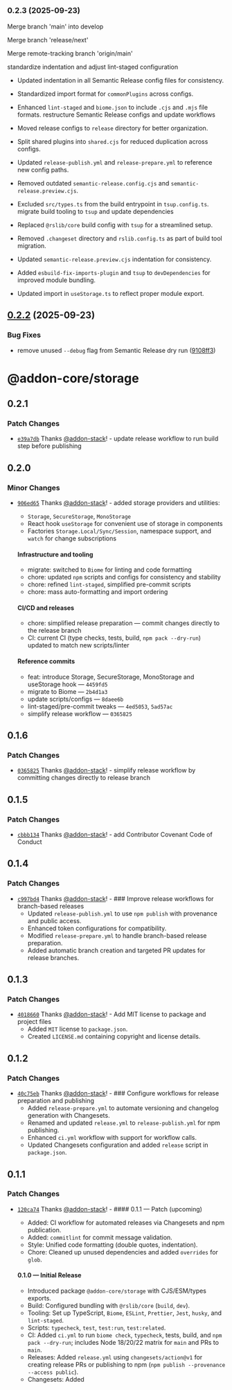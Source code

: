 ## <small>0.2.3 (2025-09-23)</small>

Merge branch 'main' into develop

Merge branch 'release/next'

Merge remote-tracking branch 'origin/main'

standardize indentation and adjust lint-staged configuration

- Updated indentation in all Semantic Release config files for consistency.
- Standardized import format for `commonPlugins` across configs.
- Enhanced `lint-staged` and `biome.json` to include `.cjs` and `.mjs` file formats.
restructure Semantic Release configs and update workflows

- Moved release configs to `release` directory for better organization.
- Split shared plugins into `shared.cjs` for reduced duplication across configs.
- Updated `release-publish.yml` and `release-prepare.yml` to reference new config paths.
- Removed outdated `semantic-release.config.cjs` and `semantic-release.preview.cjs`.
- Excluded `src/types.ts` from the build entrypoint in `tsup.config.ts`.
migrate build tooling to `tsup` and update dependencies

- Replaced `@rslib/core` build config with `tsup` for a streamlined setup.
- Removed `.changeset` directory and `rslib.config.ts` as part of build tool migration.
- Updated `semantic-release.preview.cjs` indentation for consistency.
- Added `esbuild-fix-imports-plugin` and `tsup` to `devDependencies` for improved module bundling.
- Updated import in `useStorage.ts` to reflect proper module export.

## [0.2.2](https://github.com/addon-stack/storage/compare/v0.2.1...v0.2.2) (2025-09-23)


### Bug Fixes

* remove unused `--debug` flag from Semantic Release dry run ([9108ff3](https://github.com/addon-stack/storage/commit/9108ff3e5a257053a8f4c969d308e44714b20dec))

# @addon-core/storage

## 0.2.1

### Patch Changes

- [`e39a7db`](https://github.com/addon-stack/storage/commit/e39a7dbfe1c91bdb6ee6f9f50e08215304fd9ed8) Thanks [@addon-stack](https://github.com/addon-stack)! - update release workflow to run build step before publishing

## 0.2.0

### Minor Changes

- [`906ed65`](https://github.com/addon-stack/storage/commit/906ed6515c090427e81d86dd8c3e0d10d313fb8d) Thanks [@addon-stack](https://github.com/addon-stack)! - added storage providers and utilities:

  - `Storage`, `SecureStorage`, `MonoStorage`
  - React hook `useStorage` for convenient use of storage in components
  - Factories `Storage.Local/Sync/Session`, namespace support, and `watch` for change subscriptions

  #### Infrastructure and tooling

  - migrate: switched to `Biome` for linting and code formatting
  - chore: updated `npm` scripts and configs for consistency and stability
  - chore: refined `lint-staged`, simplified pre-commit scripts
  - chore: mass auto-formatting and import ordering

  #### CI/CD and releases

  - chore: simplified release preparation — commit changes directly to the release branch
  - CI: current CI (type checks, tests, build, `npm pack --dry-run`) updated to match new scripts/linter

  #### Reference commits

  - feat: introduce Storage, SecureStorage, MonoStorage and useStorage hook — `4459fd5`
  - migrate to Biome — `2b4d1a3`
  - update scripts/configs — `8daee6b`
  - lint-staged/pre-commit tweaks — `4ed5053`, `5ad57ac`
  - simplify release workflow — `0365825`

## 0.1.6

### Patch Changes

- [`0365825`](https://github.com/addon-stack/storage/commit/0365825edde15539e507b0fc5c115d19afe9380e) Thanks [@addon-stack](https://github.com/addon-stack)! - simplify release workflow by committing changes directly to release branch

## 0.1.5

### Patch Changes

- [`cbbb134`](https://github.com/addon-stack/storage/commit/cbbb134d46b5de858459c6e2cf78bb7215b0d509) Thanks [@addon-stack](https://github.com/addon-stack)! - add Contributor Covenant Code of Conduct

## 0.1.4

### Patch Changes

- [`c997bd4`](https://github.com/addon-stack/storage/commit/c997bd48e3f5d01933c15a3c58c1835f430d277d) Thanks [@addon-stack](https://github.com/addon-stack)! - ### Improve release workflows for branch-based releases
  - Updated `release-publish.yml` to use `npm publish` with provenance and public access.
  - Enhanced token configurations for compatibility.
  - Modified `release-prepare.yml` to handle branch-based release preparation.
  - Added automatic branch creation and targeted PR updates for release branches.

## 0.1.3

### Patch Changes

- [`4018660`](https://github.com/addon-stack/storage/commit/40186609bdbe9933908060167b5f437b702ab8f9) Thanks [@addon-stack](https://github.com/addon-stack)! - Add MIT license to package and project files
  - Added `MIT` license to `package.json`.
  - Created `LICENSE.md` containing copyright and license details.

## 0.1.2

### Patch Changes

- [`40c75eb`](https://github.com/addon-stack/storage/commit/40c75ebeaa8960e5d7f483a84ddae24b7a347f03) Thanks [@addon-stack](https://github.com/addon-stack)! - ### Configure workflows for release preparation and publishing
  - Added `release-prepare.yml` to automate versioning and changelog generation with Changesets.
  - Renamed and updated `release.yml` to `release-publish.yml` for npm publishing.
  - Enhanced `ci.yml` workflow with support for workflow calls.
  - Updated Changesets configuration and added `release` script in `package.json`.

## 0.1.1

### Patch Changes

- [`120ca74`](https://github.com/addon-stack/storage/commit/120ca74dd515728179869a895d2b4e05686d6417) Thanks [@addon-stack](https://github.com/addon-stack)! - #### 0.1.1 — Patch (upcoming)

  - Added: CI workflow for automated releases via Changesets and npm publication.
  - Added: `commitlint` for commit message validation.
  - Style: Unified code formatting (double quotes, indentation).
  - Chore: Cleaned up unused dependencies and added `overrides` for `glob`.

  #### 0.1.0 — Initial Release

  - Introduced package `@addon-core/storage` with CJS/ESM/types exports.
  - Build: Configured bundling with `@rslib/core` (`build`, `dev`).
  - Tooling: Set up TypeScript, `Biome`, `ESLint`, `Prettier`, `Jest`, `husky`, and `lint-staged`.
  - Scripts: `typecheck`, `test`, `test:run`, `test:related`.
  - CI: Added `ci.yml` to run `biome check`, `typecheck`, tests, build, and `npm pack --dry-run`; includes Node 18/20/22 matrix for `main` and PRs to `main`.
  - Releases: Added `release.yml` using `changesets/action@v1` for creating release PRs or publishing to npm (`npm publish --provenance --access public`).
  - Changesets: Added
